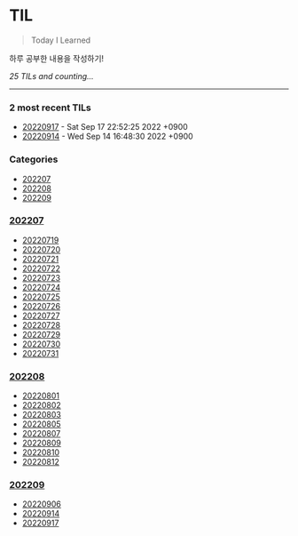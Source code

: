 # TIL
> Today I Learned

하루 공부한 내용을 작성하기!


_25 TILs and counting..._

---

### 2 most recent TILs

- [20220917](202209/20220917.md) - Sat Sep 17 22:52:25 2022 +0900
- [20220914](202209/20220914.md) - Wed Sep 14 16:48:30 2022 +0900

### Categories

- [202207](#202207)
- [202208](#202208)
- [202209](#202209)

### [202207](#202207)
- [20220719](202207/20220719.md)
- [20220720](202207/20220720.md)
- [20220721](202207/20220721.md)
- [20220722](202207/20220722.md)
- [20220723](202207/20220723.md)
- [20220724](202207/20220724.md)
- [20220725](202207/20220725.md)
- [20220726](202207/20220726.md)
- [20220727](202207/20220727.md)
- [20220728](202207/20220728.md)
- [20220729](202207/20220729.md)
- [20220730](202207/20220730.md)
- [20220731](202207/20220731.md)

### [202208](#202208)
- [20220801](202208/20220801.md)
- [20220802](202208/20220802.md)
- [20220803](202208/20220803.md)
- [20220805](202208/20220805.md)
- [20220807](202208/20220807.md)
- [20220809](202208/20220809.md)
- [20220810](202208/20220810.md)
- [20220812](202208/20220812.md)

### [202209](#202209)
- [20220906](202209/20220907.md)
- [20220914](202209/20220914.md)
- [20220917](202209/20220917.md)

[1]: https://simonwillison.net/2020/Apr/20/self-rewriting-readme/
[2]: https://github.com/jbranchaud/til
[3]: https://github.com/cflynn07/github-action-til-autoformat-readme

